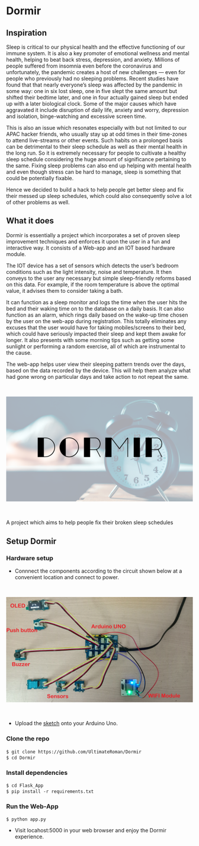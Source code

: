 # Dormir

## Inspiration

Sleep is critical to our physical health and the effective functioning of our immune system. It is also a key promoter of emotional wellness and mental health, helping to beat back stress, depression, and anxiety. Millions of people suffered from insomnia even before the coronavirus and unfortunately, the pandemic creates a host of new challenges — even for people who previously had no sleeping problems. Recent studies have found that that nearly everyone’s sleep was affected by the pandemic in some way: one in six lost sleep, one in five slept the same amount but shifted their bedtime later, and one in four actually gained sleep but ended up with a later biological clock. Some of the major causes which have aggravated it include disruption of daily life, anxiety and worry, depression and isolation, binge-watching and excessive screen time.  

This is also an issue which resonates especially with but not limited to our APAC hacker friends, who usually stay up at odd times in their time-zones to attend live-streams or other events. Such habits on a prolonged basis can be detrimental to their sleep schedule as well as their mental health in the long run.
So it is extremely necessary for people to cultivate a healthy sleep schedule considering the huge amount of significance pertaining to the same.  Fixing sleep problems can also end up helping with mental health and even though stress can be hard to manage, sleep is something that could be potentially fixable. 

Hence we decided to build a hack to help people get better sleep and fix their messed up sleep schedules, which could also consequently solve a lot of other problems as well.

## What it does

Dormir is essentially a project which incorporates a set of proven sleep improvement techniques and enforces it upon the user in a fun and interactive way. It consists of a Web-app and an IOT based hardware module.

The IOT device has a set of sensors which detects the user’s bedroom conditions such as the light intensity, noise and temperature. It then conveys to the user any necessary but simple sleep-friendly reforms based on this data. For example, if the room temperature is above the optimal value, it advises them to consider taking a bath. 

It can function as a sleep monitor and logs the time when the user hits the bed and their waking time on to the database on a daily basis. It can also function as an alarm, which rings daily based on the wake-up time chosen by the user on the web-app during registration. This totally eliminates any excuses that the user would have for taking mobiles/screens to their bed, which could have seriously impacted their sleep and kept them awake for longer. It also presents with some morning tips such as getting some sunlight or performing a random exercise, all of which are instrumental to the cause.

The web-app helps user view their sleeping pattern trends over the days, based on the data recorded by the device. This will help them analyze what had gone wrong on particular days and take action to not repeat the same.




<br/>

![mainpic](Poster.png?raw=true)

<br/>

A project which aims to help people fix their broken sleep schedules

## Setup Dormir

### Hardware setup

- Connnect the components according to the circuit shown below at a convenient location and connect to power.

 <br />
 
![circuit](Hardware/Module.jpg?raw=true)

<br/>

- Upload the [sketch](Hardware/sketch/sketch.ino) onto your Arduino Uno.


### Clone the repo

```
$ git clone https://github.com/UltimateRoman/Dormir
$ cd Dormir
```

### Install dependencies

```
$ cd Flask_App
$ pip install -r requirements.txt
```
### Run the Web-App

```
$ python app.py
```

- Visit locahost:5000 in your web browser and enjoy the Dormir experience.

